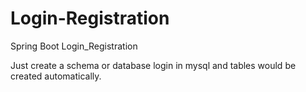 # Login-Registration
Spring Boot Login_Registration

Just create a schema or database login in mysql and tables would be created automatically.
